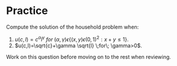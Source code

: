 # Practice

Compute the solution of the household problem when:

1. $u(c,l) = c ^\alpha l ^\gamma \; for \; (\alpha,\gamma) \epsilon \{(x,y) \epsilon (0,1)^2 : x +y ≤ 1\}$.
2. $u(c,l)=\sqrt{c}+\gamma \sqrt{l} \;for\; \gamma>0$.

Work on this question before moving on to the rest when reviewing.